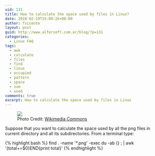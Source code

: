 ```yaml
---
uid: 131
title: How to calculate the space used by files in Linux?
date: 2010-02-19T15:09:26+00:00
author: fvicente
layout: post
guid: http://www.alfersoft.com.ar/blog/?p=131
categories:
  - Linux FAQ
tags:
  - awk
  - calculate
  - files
  - find
  - linux
  - occupied
  - pattern
  - space
  - sum
  - used
comments: true
excerpt: How to calculate the space used by files in Linux
---
```

<figure>
	<img src="{{ site.baseurl }}/images/question.png">
	<figcaption>Photo Credit: <a href="http://commons.wikimedia.org/wiki/File:Gnome-dialog-question.svg" title="Wikimedia Commons"> Wikimedia Commons</a></figcaption>
</figure>

Suppose that you want to calculate the space used by all the png files in current directory and all its subdirectories. From a terminal type:

{% highlight bash %}
find . -name '*.png' -exec du -ab {} \; | awk '{total+=$0}END{print total}'
{% endhighlight %}

